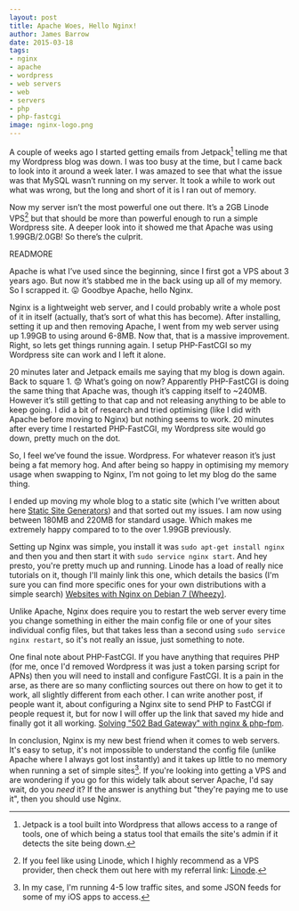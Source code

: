 ```yaml
---
layout: post
title: Apache Woes, Hello Nginx!
author: James Barrow
date: 2015-03-18
tags:
- nginx
- apache
- wordpress
- web servers
- web
- servers
- php
- php-fastcgi
image: nginx-logo.png
---
```


A couple of weeks ago I started getting emails from Jetpack[^1] telling me that my Wordpress blog was down. I was too busy at the time, but I came back to look into it around a week later. I was amazed to see that what the issue was that MySQL wasn’t running on my server. It took a while to work out what was wrong, but the long and short of it is I ran out of memory.

Now my server isn’t the most powerful one out there. It’s a 2GB Linode VPS[^2] but that should be more than powerful enough to run a simple Wordpress site. A deeper look into it showed me that Apache was using 1.99GB/2.0GB! So there’s the culprit.

READMORE

Apache is what I’ve used since the beginning, since I first got a VPS about 3 years ago. But now it’s stabbed me in the back using up all of my memory. So I scrapped it. 😛 Goodbye Apache, hello Nginx.

Nginx is a lightweight web server, and I could probably write a whole post of it in itself (actually, that’s sort of what this has become). After installing, setting it up and then removing Apache,  I went from my web server using up 1.99GB to using around 6-8MB. Now that, that is a massive improvement. Right, so lets get things running again. I setup PHP-FastCGI so my Wordpress site can work and I left it alone.

20 minutes later and Jetpack emails me saying that my blog is down again. Back to square 1. 😟 What’s going on now? Apparently PHP-FastCGI is doing the same thing that Apache was, though it’s capping itself to ~240MB. However it’s still getting to that cap and not releasing anything to be able to keep going. I did a bit of research and tried optimising (like I did with Apache before moving to Nginx) but nothing seems to work. 20 minutes after every time I restarted PHP-FastCGI, my Wordpress site would go down, pretty much on the dot.

So, I feel we’ve found the issue. Wordpress. For whatever reason it’s just being a fat memory hog. And after being so happy in optimising my memory usage when swapping to Nginx, I’m not going to let my blog do the same thing.

I ended up moving my whole blog to a static site (which I’ve written about here [Static Site Generators](/2015/static-site-generators/)) and that sorted out my issues. I am now using between 180MB and 220MB for standard usage. Which makes me extremely happy compared to to the over 1.99GB previously.

Setting up Nginx was simple, you install it was `sudo apt-get install nginx` and then you and then start it with `sudo service nginx start`. And hey presto, you're pretty much up and running. Linode has a load of really nice tutorials on it, though I'll mainly link this one, which details the basics (I'm sure you can find more specific ones for your own distributions with a simple search) <a href="https://www.linode.com/docs/websites/nginx/websites-with-nginx-on-debian-7-wheezy" target="_blank">Websites with Nginx on Debian 7 (Wheezy)</a>.

Unlike Apache, Nginx does require you to restart the web server every time you change something in either the main config file or one of your sites individual config files, but that takes less than a second using `sudo service nginx restart`, so it's not really an issue, just something to note.

One final note about PHP-FastCGI. If you have anything that requires PHP (for me, once I'd removed Wordpress it was just a token parsing script for APNs) then you will need to install and configure FastCGI. It is a pain in the arse, as there are so many conflicting sources out there on how to get it to work, all slightly different from each other. I can write another post, if people want it, about configuring a Nginx site to send PHP to FastCGI if people request it, but for now I will offer up the link that saved my hide and finally got it all working. <a href="http://wildlyinaccurate.com/solving-502-bad-gateway-with-nginx-php-fpm/" target="_blank">Solving "502 Bad Gateway" with nginx & php-fpm</a>.

In conclusion, Nginx is my new best friend when it comes to web servers. It's easy to setup, it's not impossible to understand the config file (unlike Apache where I always got lost instantly) and it takes up little to no memory when running a set of simple sites[^3]. If you're looking into getting a VPS and are wondering if you go for this widely talk about server Apache, I'd say wait, do you _need_ it? If the answer is anything but "they're paying me to use it", then you should use Nginx.

[^1]: Jetpack is a tool built into Wordpress that allows access to a range of tools, one of which being a status tool that emails the site's admin if it detects the site being down.
[^2]: If you feel like using Linode, which I highly recommend as a VPS provider, then check them out here with my referral link: <a href="https://www.linode.com/?r=398f3b1ce56e745028c920f81e56d1cbb13f57bf" target="_blank">Linode</a>.
[^3]: In my case, I'm running 4-5 low traffic sites, and some JSON feeds for some of my iOS apps to access.